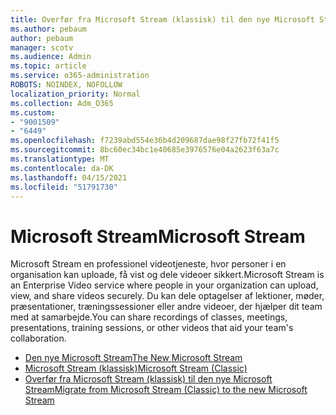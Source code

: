 ```yaml
---
title: Overfør fra Microsoft Stream (klassisk) til den nye Microsoft Stream
ms.author: pebaum
author: pebaum
manager: scotv
ms.audience: Admin
ms.topic: article
ms.service: o365-administration
ROBOTS: NOINDEX, NOFOLLOW
localization_priority: Normal
ms.collection: Adm_O365
ms.custom:
- "9001509"
- "6449"
ms.openlocfilehash: f7239abd554e36b4d209687dae98f27fb72f41f5
ms.sourcegitcommit: 8bc60ec34bc1e40685e3976576e04a2623f63a7c
ms.translationtype: MT
ms.contentlocale: da-DK
ms.lasthandoff: 04/15/2021
ms.locfileid: "51791730"
---
```

# <a name="microsoft-stream"></a><span data-ttu-id="5aa1c-102">Microsoft Stream</span><span class="sxs-lookup"><span data-stu-id="5aa1c-102">Microsoft Stream</span></span>

<span data-ttu-id="5aa1c-103">Microsoft Stream en professionel videotjeneste, hvor personer i en organisation kan uploade, få vist og dele videoer sikkert.</span><span class="sxs-lookup"><span data-stu-id="5aa1c-103">Microsoft Stream is an Enterprise Video service where people in your organization can upload, view, and share videos securely.</span></span> <span data-ttu-id="5aa1c-104">Du kan dele optagelser af lektioner, møder, præsentationer, træningssessioner eller andre videoer, der hjælper dit team med at samarbejde.</span><span class="sxs-lookup"><span data-stu-id="5aa1c-104">You can share recordings of classes, meetings, presentations, training sessions, or other videos that aid your team's collaboration.</span></span>  

- [<span data-ttu-id="5aa1c-105">Den nye Microsoft Stream</span><span class="sxs-lookup"><span data-stu-id="5aa1c-105">The New Microsoft Stream</span></span>](https://docs.microsoft.com/stream/new-stream)
- [<span data-ttu-id="5aa1c-106">Microsoft Stream (klassisk)</span><span class="sxs-lookup"><span data-stu-id="5aa1c-106">Microsoft Stream (Classic)</span></span>](https://docs.microsoft.com/stream/overview)
- [<span data-ttu-id="5aa1c-107">Overfør fra Microsoft Stream (klassisk) til den nye Microsoft Stream</span><span class="sxs-lookup"><span data-stu-id="5aa1c-107">Migrate from Microsoft Stream (Classic) to the new Microsoft Stream</span></span>](https://docs.microsoft.com/stream/classic-migration)